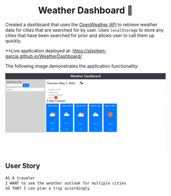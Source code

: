 <h1 align="center">Weather Dashboard 👋</h1>

Created a dashboard that uses the [OpenWeather API](https://openweathermap.org/api) to retrieve weather data for cities that are searched for by user. Uses `localStorage` to store any cities that have been searched for prior and allows user to call them up quickly.  


**Live application deployed at: https://stephen-garcia.github.io/WeatherDashboard/

The following image demonstrates the application functionality:

<img src="assets/images/Weather-Dashboard.png">  


## User Story

```
AS A traveler
I WANT to see the weather outlook for multiple cities
SO THAT I can plan a trip accordingly
```